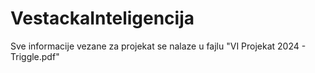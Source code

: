# VestackaInteligencija

Sve informacije vezane za projekat se nalaze u fajlu "VI Projekat 2024 - Triggle.pdf"